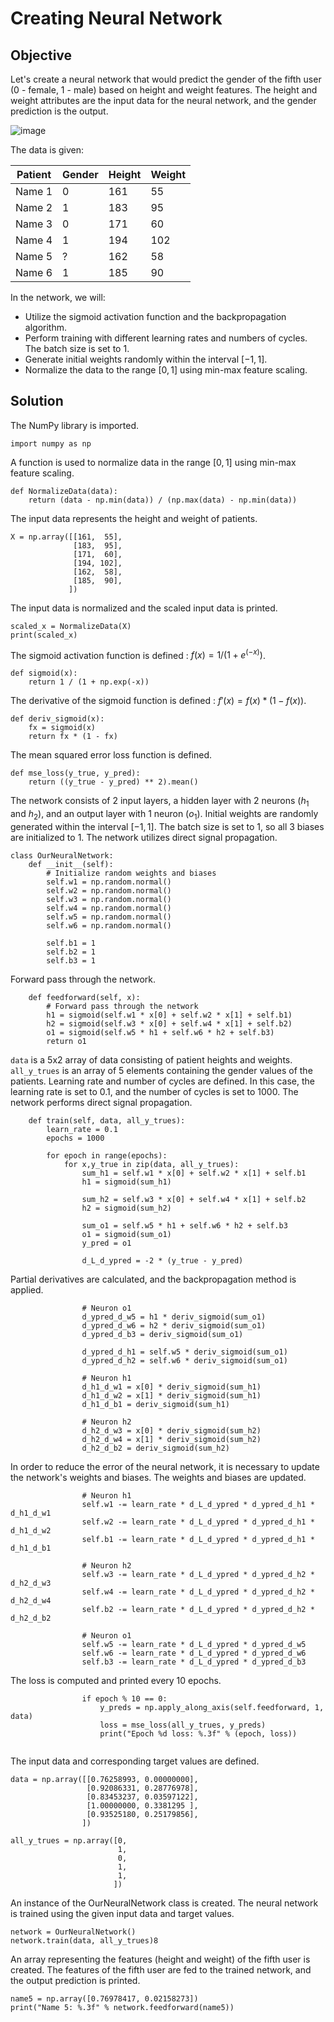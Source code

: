 # Creating Neural Network


## Objective

Let's create a neural network that would predict the gender of the fifth user ($0$ - female, $1$ - male) based on height and weight features. The height and weight attributes are the input data for the neural network, and the gender prediction is the output. 

![image]()

The data is given:

| Patient | Gender | Height | Weight |
| ------- | ------ | ------ | ------ |
| Name 1  | 0      | 161    | 55     |
| Name 2  | 1      | 183    | 95     |
| Name 3  | 0      | 171    | 60     |
| Name 4  | 1      | 194    | 102    |
| Name 5  | ?      | 162    | 58     |
| Name 6  | 1      | 185    | 90     |


In the network, we will:

- Utilize the sigmoid activation function and the backpropagation algorithm. 
- Perform training with different learning rates and numbers of cycles. The batch size is set to $1$. 
- Generate initial weights randomly within the interval $[-1,1]$. 
- Normalize the data to the range $[0,1]$ using min-max feature scaling.

## Solution

The NumPy library is imported.
```
import numpy as np
```

A function is used to normalize data in the range $[0, 1]$ using min-max feature scaling.
```
def NormalizeData(data):
    return (data - np.min(data)) / (np.max(data) - np.min(data))
```

The input data represents the height and weight of patients.
```
X = np.array([[161,  55],
              [183,  95],
              [171,  60],
              [194, 102],
              [162,  58],
              [185,  90],
             ])
```

The input data is normalized and the scaled input data is printed.
```
scaled_x = NormalizeData(X)
print(scaled_x)
```

The sigmoid activation function is defined : $f(x) = 1 / (1 + e^(-x))$.
```
def sigmoid(x):
    return 1 / (1 + np.exp(-x))
```

The derivative of the sigmoid function is defined : $f'(x) = f(x) * (1 - f(x))$.
```
def deriv_sigmoid(x):
    fx = sigmoid(x)
    return fx * (1 - fx)
```

The mean squared error loss function is defined.
```
def mse_loss(y_true, y_pred):
    return ((y_true - y_pred) ** 2).mean()
```

The network consists of $2$ input layers, a hidden layer with $2$ neurons ($h_1$ and $h_2$), and an output layer with $1$ neuron ($o_1$). Initial weights are randomly generated within the interval $[-1,1]$. The batch size is set to $1$, so all $3$ biases are initialized to $1$. The network utilizes direct signal propagation.
```
class OurNeuralNetwork:
    def __init__(self):
        # Initialize random weights and biases
        self.w1 = np.random.normal()
        self.w2 = np.random.normal()
        self.w3 = np.random.normal()
        self.w4 = np.random.normal()
        self.w5 = np.random.normal()
        self.w6 = np.random.normal()
        
        self.b1 = 1
        self.b2 = 1
        self.b3 = 1
```

Forward pass through the network.
```
    def feedforward(self, x):
        # Forward pass through the network
        h1 = sigmoid(self.w1 * x[0] + self.w2 * x[1] + self.b1)
        h2 = sigmoid(self.w3 * x[0] + self.w4 * x[1] + self.b2)
        o1 = sigmoid(self.w5 * h1 + self.w6 * h2 + self.b3)
        return o1
```

`data` is a $5$x$2$ array of data consisting of patient heights and weights. `all_y_trues` is an array of $5$ elements containing the gender values of the patients. Learning rate and number of cycles are defined. In this case, the learning rate is set to $0.1$, and the number of cycles is set to $1000$. The network performs direct signal propagation.
```
    def train(self, data, all_y_trues):
        learn_rate = 0.1
        epochs = 1000
        
        for epoch in range(epochs):
            for x,y_true in zip(data, all_y_trues):
                sum_h1 = self.w1 * x[0] + self.w2 * x[1] + self.b1
                h1 = sigmoid(sum_h1)
                
                sum_h2 = self.w3 * x[0] + self.w4 * x[1] + self.b2
                h2 = sigmoid(sum_h2)
                
                sum_o1 = self.w5 * h1 + self.w6 * h2 + self.b3
                o1 = sigmoid(sum_o1)
                y_pred = o1
                
                d_L_d_ypred = -2 * (y_true - y_pred)
```

Partial derivatives are calculated, and the backpropagation method is applied.
```
                # Neuron o1
                d_ypred_d_w5 = h1 * deriv_sigmoid(sum_o1)
                d_ypred_d_w6 = h2 * deriv_sigmoid(sum_o1)
                d_ypred_d_b3 = deriv_sigmoid(sum_o1)
                
                d_ypred_d_h1 = self.w5 * deriv_sigmoid(sum_o1)
                d_ypred_d_h2 = self.w6 * deriv_sigmoid(sum_o1)   
                
                # Neuron h1
                d_h1_d_w1 = x[0] * deriv_sigmoid(sum_h1)
                d_h1_d_w2 = x[1] * deriv_sigmoid(sum_h1)
                d_h1_d_b1 = deriv_sigmoid(sum_h1)
                
                # Neuron h2
                d_h2_d_w3 = x[0] * deriv_sigmoid(sum_h2)
                d_h2_d_w4 = x[1] * deriv_sigmoid(sum_h2)
                d_h2_d_b2 = deriv_sigmoid(sum_h2)
```


In order to reduce the error of the neural network, it is necessary to update the network's weights and biases. The weights and biases are updated.
```
                # Neuron h1
                self.w1 -= learn_rate * d_L_d_ypred * d_ypred_d_h1 * d_h1_d_w1
                self.w2 -= learn_rate * d_L_d_ypred * d_ypred_d_h1 * d_h1_d_w2
                self.b1 -= learn_rate * d_L_d_ypred * d_ypred_d_h1 * d_h1_d_b1
                
                # Neuron h2
                self.w3 -= learn_rate * d_L_d_ypred * d_ypred_d_h2 * d_h2_d_w3
                self.w4 -= learn_rate * d_L_d_ypred * d_ypred_d_h2 * d_h2_d_w4
                self.b2 -= learn_rate * d_L_d_ypred * d_ypred_d_h2 * d_h2_d_b2
                
                # Neuron o1
                self.w5 -= learn_rate * d_L_d_ypred * d_ypred_d_w5
                self.w6 -= learn_rate * d_L_d_ypred * d_ypred_d_w6
                self.b3 -= learn_rate * d_L_d_ypred * d_ypred_d_b3
```

The loss is computed and printed every $10$ epochs.
```
                if epoch % 10 == 0:
                    y_preds = np.apply_along_axis(self.feedforward, 1, data)
                    loss = mse_loss(all_y_trues, y_preds)
                    print("Epoch %d loss: %.3f" % (epoch, loss))
                    
```

The input data and corresponding target values are defined.
```
data = np.array([[0.76258993, 0.00000000],
                 [0.92086331, 0.28776978],
                 [0.83453237, 0.03597122],
                 [1.00000000, 0.3381295 ],
                 [0.93525180, 0.25179856],
                ])

all_y_trues = np.array([0,
                        1,
                        0,
                        1,
                        1,
                       ])
```

An instance of the OurNeuralNetwork class is created. The neural network is trained using the given input data and target values.
```
network = OurNeuralNetwork()
network.train(data, all_y_trues)8
```


An array representing the features (height and weight) of the fifth user is created. The features of the fifth user are fed to the trained network, and the output prediction is printed.
```
name5 = np.array([0.76978417, 0.02158273])
print("Name 5: %.3f" % network.feedforward(name5))
```



